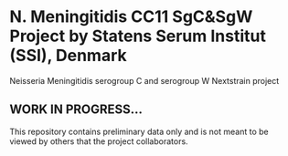 # N. Meningitidis CC11 SgC&SgW Project by Statens Serum Institut (SSI), Denmark
Neisseria Meningitidis serogroup C and serogroup W Nextstrain project
## WORK IN PROGRESS...
This repository contains preliminary data only and is not meant to be viewed by others that the project collaborators.
